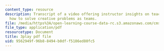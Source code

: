 ```yaml
---
content_type: resource
description: Transcript of a video offering instructor insights on teaching students
  how to solve creative problems as teams.
file: /media/https%3A/open-learning-course-data-rc.s3.amazonaws.com/cms-611j-creating-video-games-fall-2014/9562949f96b88494b0dff5186ed80fc5_Y7cMih9O8es.pdf
file_type: application/pdf
resourcetype: Document
title: 3play pdf file
uid: 9562949f-96b8-8494-b0df-f5186ed80fc5
---
```

